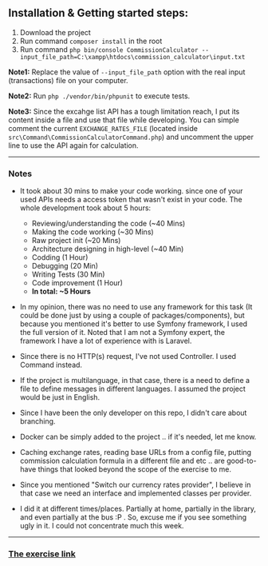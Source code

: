 ## Installation & Getting started steps:

1. Download the project
2. Run command `composer install` in the root
3. Run command  `php bin/console CommissionCalculator --input_file_path=C:\xampp\htdocs\commission_calculator\input.txt`

**Note1:** Replace the value of `--input_file_path` option with the real input (transactions) file on your computer.

**Note2:** Run `php ./vendor/bin/phpunit` to execute tests.

**Note3:** Since the excahge list API has a tough limitation reach, I put its content inside a file and use that file while developing. You can simple comment the current `EXCHANGE_RATES_FILE` (located inside `src\Command\CommissionCalculatorCommand.php`) and uncomment the upper line to use the API again for calculation.

----

### Notes

- It took about 30 mins to make your code working. since one of your used APIs needs a access token that wasn't exist in your code. The whole development took about 5 hours:
    * Reviewing/understanding the code (~40 Mins)
    * Making the code working (~30 Mins)
    * Raw project init (~20 Mins)
    * Architecture designing in high-level (~40 Min)
    * Codding (1 Hour)
    * Debugging (20 Min)
    * Writing Tests (30 Min)
    * Code improvement (1 Hour)
    * **In total: ~5 Hours** 

- In my opinion, there was no need to use any framework for this task (It could be done just by using a couple of packages/components), but because you mentioned it's better to use Symfony framework, I used the full version of it. Noted that I am not a Symfony expert, the framework I have a lot of experience with is Laravel.

- Since there is no HTTP(s) request, I've not used Controller. I used Command instead.

- If the project is multilanguage, in that case, there is a need to define a file to define messages in different languages. I assumed the project would be just in English.

- Since I have been the only developer on this repo, I didn't care about branching.

- Docker can be simply added to the project .. if it's needed, let me know.

- Caching exchange rates, reading base URLs from a config file, putting commission calculation formula in a different file and etc .. are good-to-have things that looked beyond the scope of the exercise to me.

- Since you mentioned "Switch our currency rates provider", I believe in that case we need an interface and implemented classes per provider.

- I did it at different times/places. Partially at home, partially in the library, and even partially at the bus :P . So, excuse me if you see something ugly in it. I could not concentrate much this week.


----

### [The exercise link](https://gist.github.com/PayseraGithub/634074b26e1a2a5e4b8d39b8eb050f9f#file-task-php-refactoring-md)
